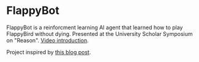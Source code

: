 FlappyBot
=========

FlappyBot is a reinforcment learning AI agent that learned how to play FlappyBird without dying. 
Presented at the University Scholar Symposium on "Reason". [Video introduction](https://www.youtube.com/watch?v=5SwbXPiQwrw).

Project inspired by [this blog post](http://sarvagyavaish.github.io/FlappyBirdRL/). 
